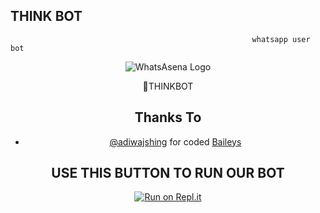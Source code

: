   ## THINK BOT
                                                    
                                                          whatsapp user bot



<div align="center">

  ![WhatsAsena Logo](https://media.giphy.com/media/BlHyA0MPp9N0yMtgPa/giphy.gif)
  
   
   </h1>🔎THINKBOT</h1>
   
   ## Thanks To
- [@adiwajshing](https://github.com/adiwajshing) for coded [Baileys](https://github.com/adiwajshing/Baileys) 


## USE THIS BUTTON TO RUN OUR BOT

[![Run on Repl.it](https://repl.it/badge/github/phaticusthiccy/WhatsAsenaDuplicated)](https://replit.com/@DilshanGothayo/thinkbot-6?v=1)
